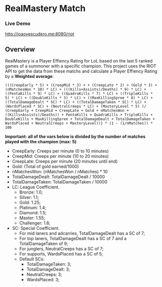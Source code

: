 # RealMastery Match

### Live Demo
http://joaovescudero.me:8080/riot

## Overview
RealMastery is a Player Effiency Rating for LoL based on the last 5 ranked games of a summoner with a specific champion.
This project uses the RIOT API to get the data from these matchs and calculate a Player Effiency Rating by a **Weighted average**:

`(((CreepEarly * 5) + (CreepMid * 3) + + (CreepLate * 2) + (Gold * 3) + (nMatchesWon * 10) * LC) + (((Kills+Assists)/Deaths) * 9) * LC) + ((PentaKills * 9) * LC) + ((QuadraKills * 7) * LC) + ((TripleKills * 5) * LC) + ((DoubleKills * 3) * LC) + ((MaxKillingSpree * 8) * LC) + ((TotalDamageDealt * SC) * LC) + ((TotalDamageTaken * SC) * LC) + (WardsPlaced * SC) + (NeutralCreeps * LC) + (MasteryLevel * 5) )/
(CreepEarly + CreepMid + CreepLate + Gold + nMatchesWon + ((Kills+Assists)/Deaths)) + PentaKills + QuadraKills + TripleKills + DoubleKills + MaxKillingSpree + TotalDamageDealt + TotalDamageTaken + WardsPlaced + NeutralCreeps + MasteryLevel))} * (1 - (1/nMatches)) * 100`

**Important: all of the vars below is divided by the number of matches played with the champion (max: 5)**
- CreepEarly: Creeps per minute (0 to 10 minutes)
- CreepMid: Creeps per minute (10 to 20 minutes)
- CreepLate: Creeps per minute (20 minutes until end)
- Gold: (Total of gold earned/1000)
- nMatchesWon: (nMatchesWon / nMatches) * 10
- TotalDamageDealt: TotalDamageDealt / 10000
- TotalDamageTaken: TotalDamageTaken / 10000
- LC: League Coefficient.
  - Bronze: 1.0;
  - Silver: 1.1;
  - Gold: 1.25;
  - Platinum: 1.4;
  - Diamond: 1.5;
  - Master: 1.55;
  - Challenger: 1.6;
- SC: Special Coefficient.
  - For mid laners and adcarries, TotalDamageDealt has a SC of 7;
  - For top laners, TotalDamageDealt has a SC of 7 and a TotalDamageTaken of 9;
  - For junglers, NeutralCreeps has a SC of 7;
  - For supports, WardsPlaced has a SC of 5;
  - Default SCs:
    - TotalDamageTaken: 3;
    - TotalDamageDealt: 3;
    - NeutralCreeps: 3;
    - WardsPlaced: 3;
    
